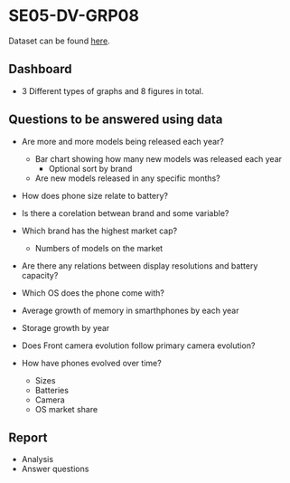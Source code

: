 # SE05-DV-GRP08
Dataset can be found [here](https://www.kaggle.com/datasets/pranav941/evolution-of-smartphones).

## Dashboard
* 3 Different types of graphs and 8 figures in total.

## Questions to be answered using data
[//]: <> (Daniel)
- Are more and more models being released each year?
  - Bar chart showing how many new models was released each year
    - Optional sort by brand
  - Are new models released in any specific months?
- How does phone size relate to battery?
- Is there a corelation betwean brand and some variable?

- Which brand has the highest market cap?
  - Numbers of models on the market
- Are there any relations between display resolutions and battery capacity?
- Which OS does the phone come with?
- Average growth of memory in smarthphones by each year
- Storage growth by year
- Does Front camera evolution follow primary camera evolution?
- How have phones evolved over time?
  - Sizes
  - Batteries
  - Camera
  - OS market share

## Report
* Analysis
* Answer questions

